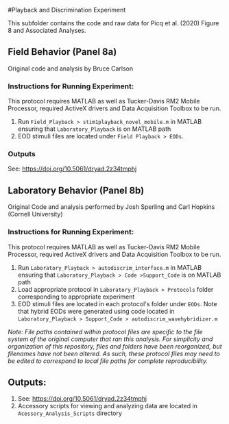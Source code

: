 #Playback and Discrimination Experiment

This subfolder contains the code and raw data for Picq et al. (2020) Figure 8 and Associated Analyses.  

## Field Behavior (Panel 8a)
Original code and analysis by Bruce Carlson

### Instructions for Running Experiment:
This protocol requires MATLAB as well as Tucker-Davis RM2 Mobile Processor, required ActiveX drivers and Data Acquisition Toolbox to be run.

1. Run `Field_Playback > stim1playback_novel_mobile.m` in MATLAB ensuring that `Laboratory_Playback` is on MATLAB path
2. EOD stimuli files are located under `Field Playback > EODs`.  

### Outputs
See: https://doi.org/10.5061/dryad.2z34tmphj

## Laboratory Behavior (Panel 8b)
Original Code and analysis performed by Josh Sperling and Carl Hopkins (Cornell University)

### Instructions for Running Experiment:
This protocol requires MATLAB as well as Tucker-Davis RM2 Mobile Processor, required ActiveX drivers and Data Acquisition Toolbox to be run.

1. Run `Laboratory_Playback > autodiscrim_interface.m` in MATLAB ensuring that `Laboratory_Playback > Code >Support_Code` is on MATLAB path
2. Load appropriate protocol in `Laboratory_Playback > Protocols` folder corresponding to appropriate experiment
3. EOD stimuli files are located in each protocol's folder under `EODs`.  Note that hybrid EODs were generated using code located in `Laboratory_Playback > Support_Code > autodiscrim_wavehybridizer.m`

_Note: File paths contained within protocol files are specific to the file system of the original computer that ran this analysis.  For simplicity and organization of this repository, files and folders have been reorganized, but filenames have not been altered.  As such, these protocol files may need to be edited to correspond to local file paths for complete reproducibility._

## Outputs:
1. See: https://doi.org/10.5061/dryad.2z34tmphj
2. Accessory scripts for viewing and analyzing data are located in `Acessory_Analysis_Scripts` directory
